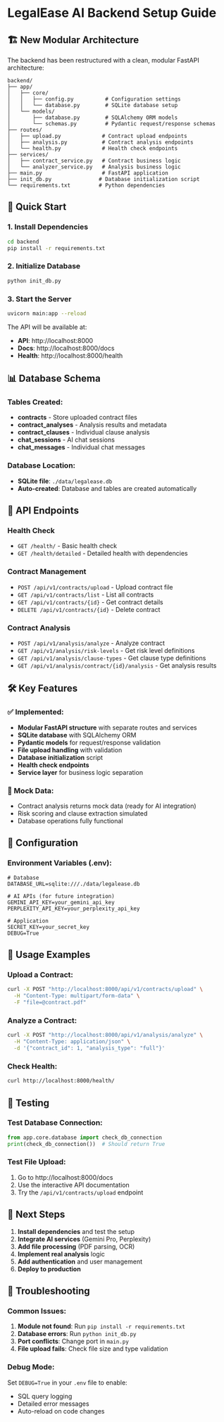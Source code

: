 # LegalEase AI Backend Setup Guide

## 🏗️ New Modular Architecture

The backend has been restructured with a clean, modular FastAPI architecture:

```
backend/
├── app/
│   ├── core/
│   │   ├── config.py          # Configuration settings
│   │   └── database.py        # SQLite database setup
│   └── models/
│       ├── database.py        # SQLAlchemy ORM models
│       └── schemas.py         # Pydantic request/response schemas
├── routes/
│   ├── upload.py             # Contract upload endpoints
│   ├── analysis.py           # Contract analysis endpoints
│   └── health.py             # Health check endpoints
├── services/
│   ├── contract_service.py   # Contract business logic
│   └── analyzer_service.py   # Analysis business logic
├── main.py                   # FastAPI application
├── init_db.py               # Database initialization script
└── requirements.txt         # Python dependencies
```

## 🚀 Quick Start

### 1. Install Dependencies
```bash
cd backend
pip install -r requirements.txt
```

### 2. Initialize Database
```bash
python init_db.py
```

### 3. Start the Server
```bash
uvicorn main:app --reload
```

The API will be available at:
- **API**: http://localhost:8000
- **Docs**: http://localhost:8000/docs
- **Health**: http://localhost:8000/health

## 📊 Database Schema

### Tables Created:
- **contracts** - Store uploaded contract files
- **contract_analyses** - Analysis results and metadata
- **contract_clauses** - Individual clause analysis
- **chat_sessions** - AI chat sessions
- **chat_messages** - Individual chat messages

### Database Location:
- **SQLite file**: `./data/legalease.db`
- **Auto-created**: Database and tables are created automatically

## 🔗 API Endpoints

### Health Check
- `GET /health/` - Basic health check
- `GET /health/detailed` - Detailed health with dependencies

### Contract Management
- `POST /api/v1/contracts/upload` - Upload contract file
- `GET /api/v1/contracts/list` - List all contracts
- `GET /api/v1/contracts/{id}` - Get contract details
- `DELETE /api/v1/contracts/{id}` - Delete contract

### Contract Analysis
- `POST /api/v1/analysis/analyze` - Analyze contract
- `GET /api/v1/analysis/risk-levels` - Get risk level definitions
- `GET /api/v1/analysis/clause-types` - Get clause type definitions
- `GET /api/v1/analysis/contract/{id}/analysis` - Get analysis results

## 🛠️ Key Features

### ✅ Implemented:
- **Modular FastAPI structure** with separate routes and services
- **SQLite database** with SQLAlchemy ORM
- **Pydantic models** for request/response validation
- **File upload handling** with validation
- **Database initialization** script
- **Health check endpoints**
- **Service layer** for business logic separation

### 🔄 Mock Data:
- Contract analysis returns mock data (ready for AI integration)
- Risk scoring and clause extraction simulated
- Database operations fully functional

## 🔧 Configuration

### Environment Variables (.env):
```env
# Database
DATABASE_URL=sqlite:///./data/legalease.db

# AI APIs (for future integration)
GEMINI_API_KEY=your_gemini_api_key
PERPLEXITY_API_KEY=your_perplexity_api_key

# Application
SECRET_KEY=your_secret_key
DEBUG=True
```

## 📝 Usage Examples

### Upload a Contract:
```bash
curl -X POST "http://localhost:8000/api/v1/contracts/upload" \
  -H "Content-Type: multipart/form-data" \
  -F "file=@contract.pdf"
```

### Analyze a Contract:
```bash
curl -X POST "http://localhost:8000/api/v1/analysis/analyze" \
  -H "Content-Type: application/json" \
  -d '{"contract_id": 1, "analysis_type": "full"}'
```

### Check Health:
```bash
curl http://localhost:8000/health/
```

## 🧪 Testing

### Test Database Connection:
```python
from app.core.database import check_db_connection
print(check_db_connection())  # Should return True
```

### Test File Upload:
1. Go to http://localhost:8000/docs
2. Use the interactive API documentation
3. Try the `/api/v1/contracts/upload` endpoint

## 🔮 Next Steps

1. **Install dependencies** and test the setup
2. **Integrate AI services** (Gemini Pro, Perplexity)
3. **Add file processing** (PDF parsing, OCR)
4. **Implement real analysis** logic
5. **Add authentication** and user management
6. **Deploy to production**

## 🐛 Troubleshooting

### Common Issues:
1. **Module not found**: Run `pip install -r requirements.txt`
2. **Database errors**: Run `python init_db.py`
3. **Port conflicts**: Change port in `main.py`
4. **File upload fails**: Check file size and type validation

### Debug Mode:
Set `DEBUG=True` in your `.env` file to enable:
- SQL query logging
- Detailed error messages
- Auto-reload on code changes
